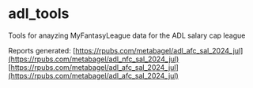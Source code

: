 # adl_tools
Tools for anayzing MyFantasyLeague data for the ADL salary cap league

Reports generated:
[https://rpubs.com/metabagel/adl_afc_sal_2024_jul](https://rpubs.com/metabagel/adl_nfc_sal_2024_jul)
[https://rpubs.com/metabagel/adl_afc_sal_2024_jul](https://rpubs.com/metabagel/adl_afc_sal_2024_jul)
